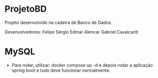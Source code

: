 # ProjetoBD
Projeto desenvolvido na cadeira de Banco de Dados. 

Desenvolvedores:
Felipe Sérgio 
Edmar Alencar 
Gabriel Cavalcanti 


# MySQL
- Para rodar, utilizar: docker compose up -d e depois rodar a aplicação spring boot e tudo deve funcionar normalmente.